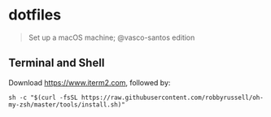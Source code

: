 # dotfiles

> Set up a macOS machine; @vasco-santos edition

## Terminal and Shell

Download https://www.iterm2.com, followed by:

```
sh -c "$(curl -fsSL https://raw.githubusercontent.com/robbyrussell/oh-my-zsh/master/tools/install.sh)"
```
